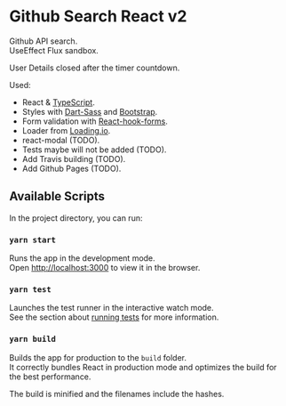 # Github Search React v2

Github API search.\
UseEffect Flux sandbox.

User Details closed after the timer countdown.

Used:
 * React & [TypeScript](https://github.com/microsoft/TypeScript).
 * Styles with [Dart-Sass](https://github.com/sass/dart-sass) and [Bootstrap](https://github.com/twbs/bootstrap).
 * Form validation with [React-hook-forms](https://github.com/react-hook-form/react-hook-form).
 * Loader from [Loading.io](https://loading.io/css).
 * react-modal (TODO).
 * Tests maybe will not be added (TODO).
 * Add Travis building (TODO).
 * Add Github Pages (TODO).

## Available Scripts

In the project directory, you can run:

### `yarn start`

Runs the app in the development mode.\
Open [http://localhost:3000](http://localhost:3000) to view it in the browser.

### `yarn test`

Launches the test runner in the interactive watch mode.\
See the section about [running tests](https://facebook.github.io/create-react-app/docs/running-tests) for more information.

### `yarn build`

Builds the app for production to the `build` folder.\
It correctly bundles React in production mode and optimizes the build for the best performance.

The build is minified and the filenames include the hashes.
